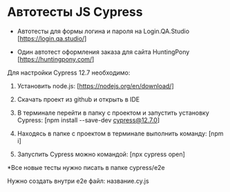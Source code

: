 # Автотесты JS Cypress

- Автотесты для формы логина и пароля на Login.QA.Studio [https://login.qa.studio/]

- Один автотест оформления заказа для сайта HuntingPony [https://huntingpony.com/]

Для настройки Cypress 12.7 необходимо:

1) Установить node.js: [https://nodejs.org/en/download/]

2) Скачать проект из github и открыть в IDE

3) В терминале перейти в папку с проектом и запустить установку Cypress: [npm install --save-dev cypress@12.7.0]

4) Находясь в папке с проектом в терминале выполнить команду: [npm i]

5) Запуспить Cypress можно командой:  [npx cypress open]


*Все новые тесты нужно писать в папке cypress/e2e

Нужно создать внутри e2e файл: название.cy.js
